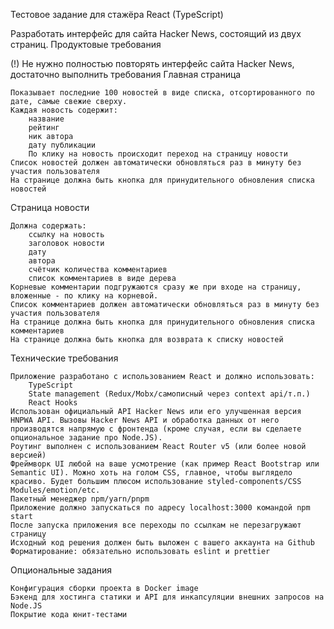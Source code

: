 Тестовое задание для стажёра React (TypeScript)

Разработать интерфейс для сайта Hacker News, состоящий из двух страниц.
Продуктовые требования

(!) Не нужно полностью повторять интерфейс сайта Hacker News, достаточно выполнить требования
Главная страница

    Показывает последние 100 новостей в виде списка, отсортированного по дате, самые свежие сверху.
    Каждая новость содержит:
        название
        рейтинг
        ник автора
        дату публикации
        По клику на новость происходит переход на страницу новости
    Список новостей должен автоматически обновляться раз в минуту без участия пользователя
    На странице должна быть кнопка для принудительного обновления списка новостей

Страница новости

    Должна содержать:
        ссылку на новость
        заголовок новости
        дату
        автора
        счётчик количества комментариев
        список комментариев в виде дерева
    Корневые комментарии подгружаются сразу же при входе на страницу, вложенные - по клику на корневой.
    Список комментариев должен автоматически обновляться раз в минуту без участия пользователя
    На странице должна быть кнопка для принудительного обновления списка комментариев
    На странице должна быть кнопка для возврата к списку новостей

Технические требования

    Приложение разработано с использованием React и должно использовать:
        TypeScript
        State management (Redux/Mobx/самописный через context api/т.п.)
        React Hooks
    Использован официальный API Hacker News или его улучшенная версия HNPWA API. Вызовы Hacker News API и обработка данных от него производятся напрямую с фронтенда (кроме случая, если вы сделаете опциональное задание про Node.JS).
    Роутинг выполнен с использованием React Router v5 (или более новой версией)
    Фреймворк UI любой на ваше усмотрение (как пример React Bootstrap или Semantic UI). Можно хоть на голом CSS, главное, чтобы выглядело красиво. Будет большим плюсом использование styled-components/СSS Modules/emotion/etc.
    Пакетный менеджер npm/yarn/pnpm
    Приложение должно запускаться по адресу localhost:3000 командой npm start
    После запуска приложения все переходы по ссылкам не перезагружают страницу
    Исходный код решения должен быть выложен с вашего аккаунта на Github
    Форматирование: обязательно использовать eslint и prettier

Опциональные задания

    Конфигурация сборки проекта в Docker image
    Бэкенд для хостинга статики и API для инкапсуляции внешних запросов на Node.JS
    Покрытие кода юнит-тестами


